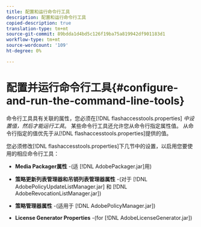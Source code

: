 ```yaml
---
title: 配置和运行命令行工具
description: 配置和运行命令行工具
copied-description: true
translation-type: tm+mt
source-git-commit: 89bdda1d4bd5c126f19ba75a819942df901183d1
workflow-type: tm+mt
source-wordcount: '109'
ht-degree: 0%

---
```



# 配置并运行命令行工具{#configure-and-run-the-command-line-tools}

命令行工具具有关联的属性，您必须在[!DNL flashaccesstools.properties] *中设置值，然后才能运行工具*。 某些命令行工具还允许您从命令行指定属性值。 从命令行指定的值优先于从[!DNL flashaccesstools.properties]提供的值。

您必须修改[!DNL flashaccesstools.properties]下几节中的设置，以启用您要使用的相应命令行工具：

* **Media Packager属性** -(适 [!DNL AdobePackager.jar]用)

* **策略更新列表管理器和吊销列表管理器属性** -(对于 [!DNL AdobePolicyUpdateListManager.jar] 和 [!DNL AdobeRevocationListManager.jar])

* **策略管理器属性** -(适用于 [!DNL AdobePolicyManager.jar])

* **License Generator Properties** -(for  [!DNL AdobeLicenseGenerator.jar])